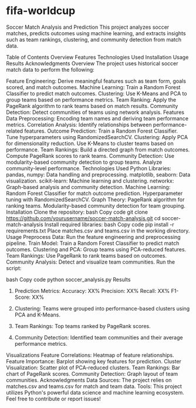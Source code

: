 # fifa-worldcup
Soccer Match Analysis and Prediction
This project analyzes soccer matches, predicts outcomes using machine learning, and extracts insights such as team rankings, clustering, and community detection from match data.

Table of Contents
Overview
Features
Technologies Used
Installation
Usage
Results
Acknowledgments
Overview
The project uses historical soccer match data to perform the following:

Feature Engineering: Derive meaningful features such as team form, goals scored, and match outcomes.
Machine Learning: Train a Random Forest Classifier to predict match outcomes.
Clustering: Use K-Means and PCA to group teams based on performance metrics.
Team Ranking: Apply the PageRank algorithm to rank teams based on match results.
Community Detection: Detect communities of teams using network analysis.
Features
Data Preprocessing: Encoding team names and deriving team performance metrics.
Correlation Analysis: Identify relationships between performance-related features.
Outcome Prediction:
Train a Random Forest Classifier.
Tune hyperparameters using RandomizedSearchCV.
Clustering:
Apply PCA for dimensionality reduction.
Use K-Means to cluster teams based on performance.
Team Rankings:
Build a directed graph from match outcomes.
Compute PageRank scores to rank teams.
Community Detection:
Use modularity-based community detection to group teams.
Analyze community-level performance.
Technologies Used
Python Libraries:
pandas, numpy: Data handling and preprocessing.
matplotlib, seaborn: Data visualization.
scikit-learn: Machine learning and clustering.
networkx: Graph-based analysis and community detection.
Machine Learning:
Random Forest Classifier for match outcome prediction.
Hyperparameter tuning with RandomizedSearchCV.
Graph Theory:
PageRank algorithm for ranking teams.
Modularity-based community detection for team grouping.
Installation
Clone the repository:
bash
Copy code
git clone https://github.com/yourusername/soccer-match-analysis.git
cd soccer-match-analysis
Install required libraries:
bash
Copy code
pip install -r requirements.txt
Place matches.csv and teams.csv in the working directory.
Usage
Preprocess Data: Run the feature engineering and preprocessing pipeline.
Train Model: Train a Random Forest Classifier to predict match outcomes.
Clustering and PCA: Group teams using PCA-reduced features.
Team Rankings: Use PageRank to rank teams based on outcomes.
Community Analysis: Detect and visualize team communities.
Run the script:

bash
Copy code
python soccer_analysis.py
Results
1. Prediction Metrics:
Accuracy: XX%
Precision: XX%
Recall: XX%
F1-Score: XX%
2. Clustering:
Teams were grouped into performance-based clusters using PCA and K-Means.

3. Team Rankings:
Top teams ranked by PageRank scores.

4. Community Detection:
Identified team communities and their average performance metrics.

Visualizations
Feature Correlations: Heatmap of feature relationships.
Feature Importance: Barplot showing key features for prediction.
Cluster Visualization: Scatter plot of PCA-reduced clusters.
Team Rankings: Bar chart of PageRank scores.
Community Detection: Graph layout of team communities.
Acknowledgments
Data Sources: The project relies on matches.csv and teams.csv for match and team data.
Tools: This project utilizes Python's powerful data science and machine learning ecosystem.
Feel free to contribute or report issues!
